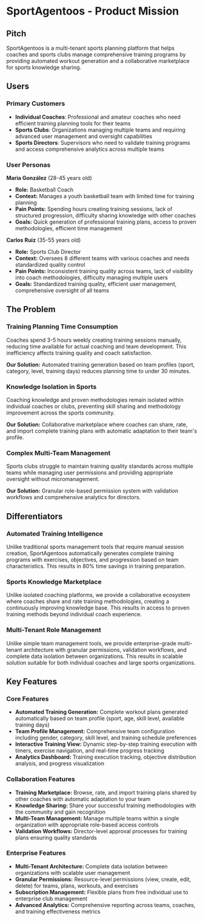 # SportAgentoos - Product Mission

## Pitch

SportAgentoos is a multi-tenant sports planning platform that helps coaches and sports clubs manage comprehensive training programs by providing automated workout generation and a collaborative marketplace for sports knowledge sharing.

## Users

### Primary Customers

- **Individual Coaches**: Professional and amateur coaches who need efficient training planning tools for their teams
- **Sports Clubs**: Organizations managing multiple teams and requiring advanced user management and oversight capabilities
- **Sports Directors**: Supervisors who need to validate training programs and access comprehensive analytics across multiple teams

### User Personas

**Maria González** (28-45 years old)
- **Role:** Basketball Coach
- **Context:** Manages a youth basketball team with limited time for training planning
- **Pain Points:** Spending hours creating training sessions, lack of structured progression, difficulty sharing knowledge with other coaches
- **Goals:** Quick generation of professional training plans, access to proven methodologies, efficient time management

**Carlos Ruiz** (35-55 years old)
- **Role:** Sports Club Director
- **Context:** Oversees 8 different teams with various coaches and needs standardized quality control
- **Pain Points:** Inconsistent training quality across teams, lack of visibility into coach methodologies, difficulty managing multiple users
- **Goals:** Standardized training quality, efficient user management, comprehensive oversight of all teams

## The Problem

### Training Planning Time Consumption

Coaches spend 3-5 hours weekly creating training sessions manually, reducing time available for actual coaching and team development. This inefficiency affects training quality and coach satisfaction.

**Our Solution:** Automated training generation based on team profiles (sport, category, level, training days) reduces planning time to under 30 minutes.

### Knowledge Isolation in Sports

Coaching knowledge and proven methodologies remain isolated within individual coaches or clubs, preventing skill sharing and methodology improvement across the sports community.

**Our Solution:** Collaborative marketplace where coaches can share, rate, and import complete training plans with automatic adaptation to their team's profile.

### Complex Multi-Team Management

Sports clubs struggle to maintain training quality standards across multiple teams while managing user permissions and providing appropriate oversight without micromanagement.

**Our Solution:** Granular role-based permission system with validation workflows and comprehensive analytics for directors.

## Differentiators

### Automated Training Intelligence

Unlike traditional sports management tools that require manual session creation, SportAgentoos automatically generates complete training programs with exercises, objectives, and progression based on team characteristics. This results in 80% time savings in training preparation.

### Sports Knowledge Marketplace

Unlike isolated coaching platforms, we provide a collaborative ecosystem where coaches share and rate training methodologies, creating a continuously improving knowledge base. This results in access to proven training methods beyond individual coach experience.

### Multi-Tenant Role Management

Unlike simple team management tools, we provide enterprise-grade multi-tenant architecture with granular permissions, validation workflows, and complete data isolation between organizations. This results in scalable solution suitable for both individual coaches and large sports organizations.

## Key Features

### Core Features

- **Automated Training Generation:** Complete workout plans generated automatically based on team profile (sport, age, skill level, available training days)
- **Team Profile Management:** Comprehensive team configuration including gender, category, skill level, and training schedule preferences
- **Interactive Training View:** Dynamic step-by-step training execution with timers, exercise navigation, and real-time progress tracking
- **Analytics Dashboard:** Training execution tracking, objective distribution analysis, and progress visualization

### Collaboration Features

- **Training Marketplace:** Browse, rate, and import training plans shared by other coaches with automatic adaptation to your team
- **Knowledge Sharing:** Share your successful training methodologies with the community and gain recognition
- **Multi-Team Management:** Manage multiple teams within a single organization with appropriate role-based access controls
- **Validation Workflows:** Director-level approval processes for training plans ensuring quality standards

### Enterprise Features

- **Multi-Tenant Architecture:** Complete data isolation between organizations with scalable user management
- **Granular Permissions:** Resource-level permissions (view, create, edit, delete) for teams, plans, workouts, and exercises
- **Subscription Management:** Flexible plans from free individual use to enterprise club management
- **Advanced Analytics:** Comprehensive reporting across teams, coaches, and training effectiveness metrics
